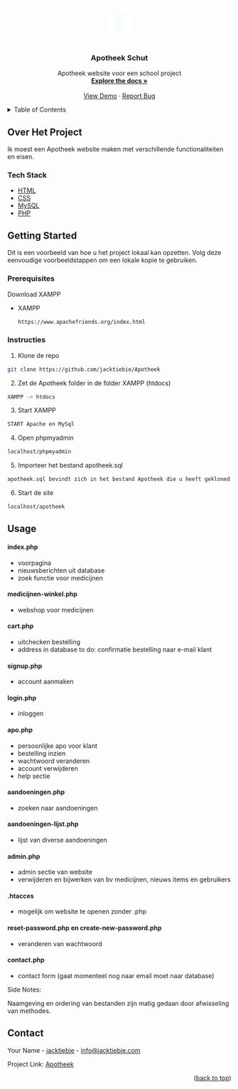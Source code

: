 <div id="top"></div>
<!--
*** Thanks for checking out the Best-README-Template. If you have a suggestion
*** that would make this better, please fork the repo and create a pull request
*** or simply open an issue with the tag "enhancement".
*** Don't forget to give the project a star!
*** Thanks again! Now go create something AMAZING! :D
-->



<!-- PROJECT SHIELDS -->
<!--
*** I'm using markdown "reference style" links for readability.
*** Reference links are enclosed in brackets [ ] instead of parentheses ( ).
*** See the bottom of this document for the declaration of the reference variables
*** for contributors-url, forks-url, etc. This is an optional, concise syntax you may use.
*** https://www.markdownguide.org/basic-syntax/#reference-style-links
-->


<!-- PROJECT LOGO -->
<br />
<div align="center">
  <a href="https://github.com/othneildrew/Best-README-Template">
    <img src="images/logo/logo_white.png" alt="Logo" width="80" height="80">
  </a>

  <h3 align="center">Apotheek Schut</h3>

  <p align="center">
    Apotheek website voor een school project
    <br />
    <a href="https://github.com/othneildrew/Best-README-Template"><strong>Explore the docs »</strong></a>
    <br />
    <br />
    <a href="https://github.com/othneildrew/Best-README-Template">View Demo</a>
    ·
    <a href="https://github.com/jacktiebie/Apotheek/issues">Report Bug</a>
  </p>
</div>



<!-- TABLE OF CONTENTS -->
<details>
  <summary>Table of Contents</summary>
  <ol>
    <li>
      <a href="#about-the-project">About The Project</a>
      <ul>
        <li><a href="#built-with">Built With</a></li>
      </ul>
    </li>
    <li>
      <a href="#getting-started">Getting Started</a>
      <ul>
        <li><a href="#prerequisites">Prerequisites</a></li>
        <li><a href="#installation">Installation</a></li>
      </ul>
    </li>
    <li><a href="#usage">Usage</a></li>
    <li><a href="#roadmap">Roadmap</a></li>
    <li><a href="#contributing">Contributing</a></li>
    <li><a href="#license">License</a></li>
    <li><a href="#contact">Contact</a></li>
    <li><a href="#acknowledgments">Acknowledgments</a></li>
  </ol>
</details>



<!-- ABOUT THE PROJECT -->
## Over Het Project


Ik moest een Apotheek website maken met verschillende functionaliteiten en eisen.



### Tech Stack


* [HTML]()
* [CSS]()
* [MySQL]()
* [PHP]()




<!-- GETTING STARTED -->
## Getting Started

Dit is een voorbeeld van hoe u het project lokaal kan opzetten.
Volg deze eenvoudige voorbeeldstappen om een lokale kopie te gebruiken.

### Prerequisites

Download XAMPP
* XAMPP
  ```sh
  https://www.apachefriends.org/index.html
  ```

### Instructies


 1. Klone de repo
   ```sh
   git clone https://github.com/jacktiebie/Apotheek
   ```
   2. Zet de Apotheek folder in de folder XAMPP (htdocs)
   ```sh
   XAMPP -> htdocs
   ```
   3. Start XAMPP
   ```sh
   START Apache en MySql
   ```
   4. Open phpmyadmin
   ```sh
   localhost/phpmyadmin
   ```
   5. Importeer het bestand apotheek.sql 
   ```sh
   apotheek.sql bevindt zich in het bestand Apotheek die u heeft gekloned
   ```
   6. Start de site
   ```sh
   localhost/apotheek
   ```





<!-- USAGE EXAMPLES -->
## Usage

#### index.php
- voorpagina 
- nieuwsberichten uit database
- zoek functie voor medicijnen

#### medicijnen-winkel.php
- webshop voor medicijnen

#### cart.php
- uitchecken bestelling
- address in database
to do: confirmatie bestelling naar e-mail klant

#### signup.php
- account aanmaken

#### login.php
- inloggen

#### apo.php 
- persoonlijke apo voor klant 
- bestelling inzien
- wachtwoord veranderen
- account verwijderen 
- help sectie

#### aandoeningen.php
- zoeken naar aandoeningen

#### aandoeningen-lijst.php
- lijst van diverse aandoeningen

#### admin.php
- admin sectie van website
- verwijderen en bijwerken van bv medicijnen, nieuws items en gebruikers

#### .htacces 
- mogelijk om website te openen zonder .php

#### reset-password.php en create-new-password.php
- veranderen van wachtwoord

#### contact.php
- contact form (gaat momenteel nog naar email moet naar database)

Side Notes:


Naamgeving en ordering van bestanden zijn matig gedaan door afwisseling van methodes.







<!-- CONTACT -->
## Contact

Your Name - [jacktiebie](https://nl.linkedin.com/in/jack-tiebie-62869221b) - info@jacktiebie.com

Project Link: [Apotheek](https://github.com/jacktiebie/Apotheek)

<p align="right">(<a href="#top">back to top</a>)</p>




